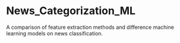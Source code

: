# News_Categorization_ML
A comparison of feature extraction methods and difference machine learning models on news classification.
